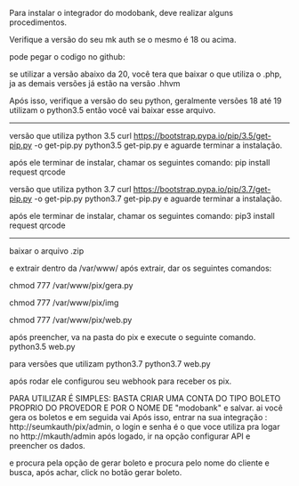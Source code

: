 Para instalar o integrador do modobank, deve realizar alguns procedimentos.


Verifique a versão do seu mk auth se o mesmo é 18 ou acima.

pode pegar o codigo no github:


se utilizar a versão abaixo da 20, você tera que baixar o que utiliza o .php, ja as demais versões já estão na versão .hhvm



Após isso, verifique a versão do seu python, geralmente versões 18 até 19 utilizam o python3.5
então você vai baixar esse arquivo.

******************************************************************************
versão que utiliza python 3.5
curl https://bootstrap.pypa.io/pip/3.5/get-pip.py -o get-pip.py
python3.5 get-pip.py
e aguarde terminar a instalação.

após ele terminar de instalar, chamar os seguintes comando:
pip install request qrcode



versão que utiliza python 3.7
curl https://bootstrap.pypa.io/pip/3.7/get-pip.py -o get-pip.py
python3.7 get-pip.py
e aguarde terminar a instalação.

após ele terminar de instalar, chamar os seguintes comando:
pip3 install request qrcode

********************************************************************************


baixar o arquivo .zip 


e extrair dentro da /var/www/
após extrair, dar os seguintes comandos:

chmod 777 /var/www/pix/gera.py

chmod 777 /var/www/pix/img

chmod 777 /var/www/pix/web.py




após preencher, va na pasta do pix e execute o seguinte comando.
python3.5 web.py

para versões que utilizam python3.7
python3.7 web.py

após rodar ele configurou seu webhook para receber os pix.


PARA UTILIZAR É SIMPLES:
BASTA CRIAR UMA CONTA DO TIPO BOLETO PROPRIO DO PROVEDOR E POR O NOME DE "modobank" e salvar.
ai você gera os boletos e em seguida vai Após isso, entrar na sua integração : http://seumkauth/pix/admin, o login e senha é o que voce utiliza pra logar no http://mkauth/admin
após logado, ir na opção configurar API e preencher os dados.

e procura pela opção de gerar boleto e procura pelo nome do cliente e busca, após achar, click no botão gerar boleto.

